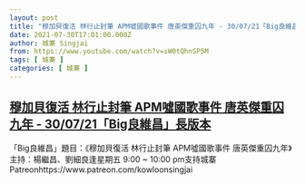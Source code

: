 ```yaml
---
layout: post
title: "穆加貝復活 林行止封筆 APM噓國歌事件 唐英傑重囚九年 - 30/07/21「Big良維昌」長版本"
date: 2021-07-30T17:01:00.000Z
author: 城寨 Singjai
from: https://www.youtube.com/watch?v=sW0tQhnSP5M
tags: [ 城寨 ]
categories: [ 城寨 ]
---
```

<!--1627664460000-->
[穆加貝復活 林行止封筆 APM噓國歌事件 唐英傑重囚九年 - 30/07/21「Big良維昌」長版本](https://www.youtube.com/watch?v=sW0tQhnSP5M)
------

<div>
「Big良維昌」題目：《穆加貝復活 林行止封筆 APM噓國歌事件 唐英傑重囚九年》主持：楊繼昌、劉細良逢星期五 9:00 ~ 10:00 pm支持城寨Patreonhttps://www.patreon.com/kowloonsingjai
</div>
